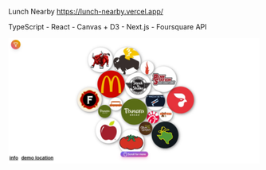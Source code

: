 Lunch Nearby
https://lunch-nearby.vercel.app/

TypeScript - React - Canvas + D3 - Next.js - Foursquare API

![Demo](./public/demo.png)
